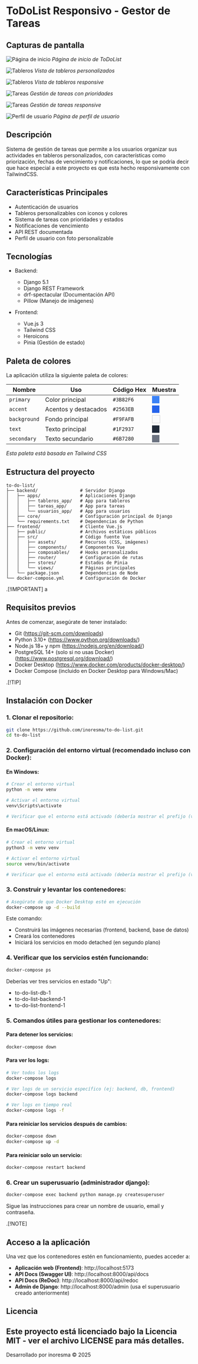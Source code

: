 ﻿# ToDoList Responsivo - Gestor de Tareas

## Capturas de pantalla

![Página de inicio](/screenshots/inicio.png)
*Página de inicio de ToDoList*

![Tableros](/screenshots/tableros.png)
*Vista de tableros personalizados*

![Tableros](/screenshots/tableros_responsive.png)
*Vista de tableros responsive*

![Tareas](/screenshots/tareas.png)
*Gestión de tareas con prioridades*

![Tareas](/screenshots/tareas_responsive.png)
*Gestión de tareas responsive*

![Perfil de usuario](/screenshots/perfil.png)
*Página de perfil de usuario*

## Descripción
Sistema de gestión de tareas que permite a los usuarios organizar sus actividades en tableros personalizados, con características como priorización, fechas de vencimiento y notificaciones, lo que se podria decir que hace especial a este proyecto es que esta hecho responsivamente con TailwindCSS.

## Características Principales
- Autenticación de usuarios
- Tableros personalizables con iconos y colores
- Sistema de tareas con prioridades y estados
- Notificaciones de vencimiento
- API REST documentada
- Perfil de usuario con foto personalizable

## Tecnologías
- Backend:
  - Django 5.1
  - Django REST Framework
  - drf-spectacular (Documentación API)
  - Pillow (Manejo de imágenes)
  
- Frontend:
  - Vue.js 3
  - Tailwind CSS
  - Heroicons
  - Pinia (Gestión de estado)

## Paleta de colores
La aplicación utiliza la siguiente paleta de colores:

| Nombre        | Uso                  | Código Hex | Muestra |
|--------------|----------------------|------------|---------|
| `primary`    | Color principal      | `#3B82F6`  | <span style="display:inline-block;width:20px;height:20px;background:#3B82F6;"></span> |
| `accent`     | Acentos y destacados | `#2563EB`  | <span style="display:inline-block;width:20px;height:20px;background:#2563EB;"></span> |
| `background` | Fondo principal      | `#F9FAFB`  | <span style="display:inline-block;width:20px;height:20px;background:#F9FAFB;border:1px solid #ccc;"></span> |
| `text`       | Texto principal      | `#1F2937`  | <span style="display:inline-block;width:20px;height:20px;background:#1F2937;"></span> |
| `secondary`  | Texto secundario     | `#6B7280`  | <span style="display:inline-block;width:20px;height:20px;background:#6B7280;"></span> |

*Esta paleta está basada en Tailwind CSS*


## Estructura del proyecto

```
to-do-list/
├── backend/                # Servidor Django
│   ├── apps/               # Aplicaciones Django
│   │   ├── tableros_app/   # App para tableros
│   │   ├── tareas_app/     # App para tareas
│   │   └── usuarios_app/   # App para usuarios
│   ├── core/               # Configuración principal de Django
│   └── requirements.txt    # Dependencias de Python
├── frontend/               # Cliente Vue.js
│   ├── public/             # Archivos estáticos públicos
│   ├── src/                # Código fuente Vue
│   │   ├── assets/         # Recursos (CSS, imágenes)
│   │   ├── components/     # Componentes Vue
│   │   ├── composables/    # Hooks personalizados
│   │   ├── router/         # Configuración de rutas
│   │   ├── stores/         # Estados de Pinia
│   │   └── views/          # Páginas principales
│   └── package.json        # Dependencias de Node
└── docker-compose.yml      # Configuración de Docker
```


.[!IMPORTANT]
a
## Requisitos previos
Antes de comenzar, asegúrate de tener instalado:

- Git (https://git-scm.com/downloads)
- Python 3.10+ (https://www.python.org/downloads/)
- Node.js 18+ y npm (https://nodejs.org/en/download/)
- PostgreSQL 14+ (solo si no usas Docker) (https://www.postgresql.org/download/)
- Docker Desktop (https://www.docker.com/products/docker-desktop/)
- Docker Compose (incluido en Docker Desktop para Windows/Mac)

.[!TIP]
## Instalación con Docker

### 1. Clonar el repositorio:
```bash
git clone https://github.com/inoresma/to-do-list.git
cd to-do-list
```

### 2. Configuración del entorno virtual (recomendado incluso con Docker):

#### En Windows:
```bash
# Crear el entorno virtual
python -m venv venv

# Activar el entorno virtual
venv\Scripts\activate

# Verificar que el entorno está activado (debería mostrar el prefijo (venv))
```

#### En macOS/Linux:
```bash
# Crear el entorno virtual
python3 -m venv venv

# Activar el entorno virtual
source venv/bin/activate

# Verificar que el entorno está activado (debería mostrar el prefijo (venv))
```


### 3. Construir y levantar los contenedores:
```bash
# Asegúrate de que Docker Desktop esté en ejecución
docker-compose up -d --build
```

Este comando:
- Construirá las imágenes necesarias (frontend, backend, base de datos)
- Creará los contenedores
- Iniciará los servicios en modo detached (en segundo plano)




### 4. Verificar que los servicios estén funcionando:
```bash
docker-compose ps
```

Deberías ver tres servicios en estado "Up":
- to-do-list-db-1
- to-do-list-backend-1
- to-do-list-frontend-1

### 5. Comandos útiles para gestionar los contenedores:

#### Para detener los servicios:
```bash
docker-compose down
```

#### Para ver los logs:
```bash
# Ver todos los logs
docker-compose logs

# Ver logs de un servicio específico (ej: backend, db, frontend)
docker-compose logs backend

# Ver logs en tiempo real
docker-compose logs -f
```

#### Para reiniciar los servicios después de cambios:
```bash
docker-compose down
docker-compose up -d
```

#### Para reiniciar solo un servicio:
```bash
docker-compose restart backend
```
### 6. Crear un superusuario (administrador django):
```bash
docker-compose exec backend python manage.py createsuperuser
```
Sigue las instrucciones para crear un nombre de usuario, email y contraseña.



.[!NOTE]
## Acceso a la aplicación
Una vez que los contenedores estén en funcionamiento, puedes acceder a:

- **Aplicación web (Frontend)**: http://localhost:5173
- **API Docs (Swagger UI)**: http://localhost:8000/api/docs
- **API Docs (ReDoc)**: http://localhost:8000/api/redoc
- **Admin de Django**: http://localhost:8000/admin (usa el superusuario creado anteriormente)


## Licencia
Este proyecto está licenciado bajo la Licencia MIT - ver el archivo LICENSE para más detalles.
---
Desarrollado por inoresma © 2025
